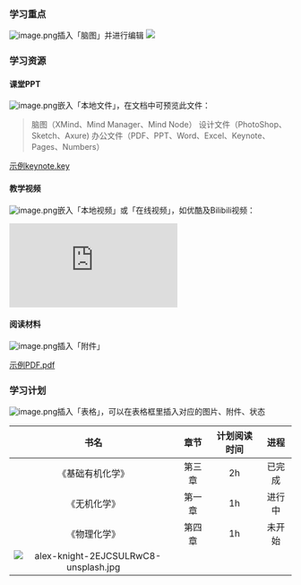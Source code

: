 ### 学习重点

![image.png](https://cdn.nlark.com/yuque/0/2019/png/215718/1567514692551-49e3e165-3fab-4dd7-895e-4b7e9a57ec24.png#align=left&display=inline&height=25&originHeight=25&originWidth=25&size=1539&status=done&width=25)插入「脑图」并进行编辑
![](https://cdn.nlark.com/yuque/0/2019/png/215718/1567567603546-29ab2829-0200-4200-94a0-c2757113ac2c.png)
### 学习资源

#### 课堂PPT

![image.png](https://cdn.nlark.com/yuque/0/2019/png/215718/1567514692551-49e3e165-3fab-4dd7-895e-4b7e9a57ec24.png#align=left&display=inline&height=25&originHeight=25&originWidth=25&size=1539&status=done&width=25)嵌入「本地文件」，在文档中可预览此文件：

> 脑图（XMind、Mind Manager、Mind Node）
> 设计文件（PhotoShop、Sketch、Axure)
> 办公文件（PDF、PPT、Word、Excel、Keynote、Pages、Numbers）

[示例keynote.key](https://www.yuque.com/attachments/yuque/0/2019/key/105911/1570525820640-578ca4d1-d66e-4632-8835-962fa48e32f3.key)

#### 教学视频

![image.png](https://cdn.nlark.com/yuque/0/2019/png/215718/1567514692551-49e3e165-3fab-4dd7-895e-4b7e9a57ec24.png#align=left&display=inline&height=25&originHeight=25&originWidth=25&size=1539&status=done&width=25)嵌入「本地视频」或「在线视频」，如优酷及Bilibili视频：

<iframe src="https://player.bilibili.com/player.html?aid=55895675" frameborder="no" allowfullscreen="true"></iframe>


#### 阅读材料

![image.png](https://cdn.nlark.com/yuque/0/2019/png/215718/1567514692551-49e3e165-3fab-4dd7-895e-4b7e9a57ec24.png#align=left&display=inline&height=25&originHeight=25&originWidth=25&size=1539&status=done&width=25)插入「附件」

[示例PDF.pdf](https://www.yuque.com/attachments/yuque/0/2019/pdf/105911/1570525820813-a79b3d0f-38cb-4a73-a2bb-ce8f091f2049.pdf?_lake_card=%7B%22uid%22%3A%22rc-upload-1567514495288-26%22%2C%22src%22%3A%22https%3A%2F%2Fwww.yuque.com%2Fattachments%2Fyuque%2F0%2F2019%2Fpdf%2F105911%2F1570525820813-a79b3d0f-38cb-4a73-a2bb-ce8f091f2049.pdf%22%2C%22name%22%3A%22%E7%A4%BA%E4%BE%8BPDF.pdf%22%2C%22size%22%3A16189%2C%22type%22%3A%22application%2Fpdf%22%2C%22ext%22%3A%22pdf%22%2C%22progress%22%3A%7B%22percent%22%3A0%7D%2C%22status%22%3A%22done%22%2C%22percent%22%3A0%2C%22id%22%3A%22wTSXR%22%2C%22refSrc%22%3A%22https%3A%2F%2Fwww.yuque.com%2Fattachments%2Fyuque%2F0%2F2019%2Fpdf%2F105911%2F1569247460410-d74712f0-05ce-474b-b914-d76439248860.pdf%22%2C%22card%22%3A%22file%22%7D)


### 学习计划
![image.png](https://cdn.nlark.com/yuque/0/2019/png/215718/1567514692551-49e3e165-3fab-4dd7-895e-4b7e9a57ec24.png#align=left&display=inline&height=25&originHeight=25&originWidth=25&size=1539&status=done&width=25)插入「表格」，可以在表格框里插入对应的图片、附件、状态

| **书名** | **章节** | **计划阅读时间** | **进程** |
| :---: | :---: | :---: | :---: |
| 《基础有机化学》 | 第三章 | 2h | 已完成 |
| 《无机化学》 | 第一章 | 1h | 进行中 |
| 《物理化学》 | 第四章 | 1h | 未开始 |
| ![alex-knight-2EJCSULRwC8-unsplash.jpg](https://cdn.nlark.com/yuque/0/2019/jpeg/105911/1571983625842-9d347225-731e-41e0-ab51-91a232a2db72.jpeg#align=left&display=inline&height=3264&originHeight=3264&originWidth=4896&size=1555309&status=done&width=4896) |  |  |  |


